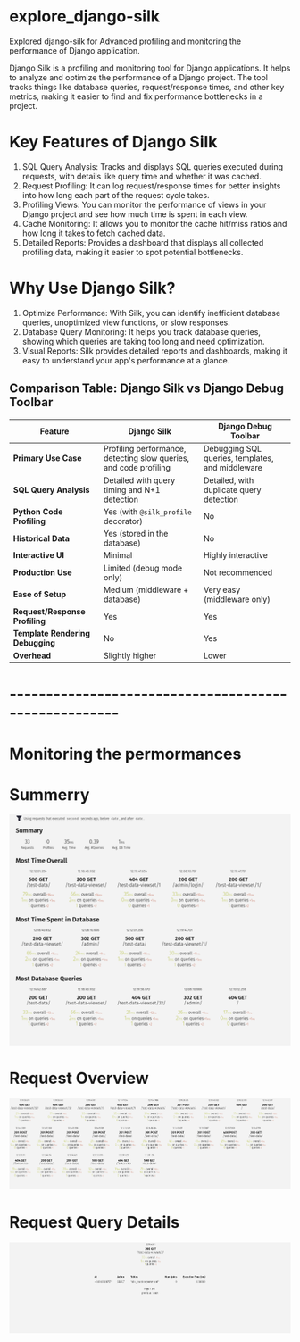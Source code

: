 # explore_django-silk
Explored django-silk for Advanced profiling and monitoring the performance of Django application.

Django Silk is a profiling and monitoring tool for Django applications. It helps to analyze and optimize the performance of a Django project. The tool tracks things like database queries, request/response times, and other key metrics, making it easier to find and fix performance bottlenecks in a project.

# Key Features of Django Silk
1. SQL Query Analysis: Tracks and displays SQL queries executed during requests, with details like query time and whether it was cached.
2. Request Profiling: It can log request/response times for better insights into how long each part of the request cycle takes.
3. Profiling Views: You can monitor the performance of views in your Django project and see how much time is spent in each view.
4. Cache Monitoring: It allows you to monitor the cache hit/miss ratios and how long it takes to fetch cached data.
5. Detailed Reports: Provides a dashboard that displays all collected profiling data, making it easier to spot potential bottlenecks.


# Why Use Django Silk?
1. Optimize Performance: With Silk, you can identify inefficient database queries, unoptimized view functions, or slow responses.
2. Database Query Monitoring: It helps you track database queries, showing which queries are taking too long and need optimization.
3. Visual Reports: Silk provides detailed reports and dashboards, making it easy to understand your app's performance at a glance.



## Comparison Table: Django Silk vs Django Debug Toolbar

| **Feature**                    | **Django Silk**                           | **Django Debug Toolbar**               |
|--------------------------------|------------------------------------------|----------------------------------------|
| **Primary Use Case**            | Profiling performance, detecting slow queries, and code profiling | Debugging SQL queries, templates, and middleware |
| **SQL Query Analysis**          | Detailed with query timing and N+1 detection | Detailed, with duplicate query detection |
| **Python Code Profiling**       | Yes (with `@silk_profile` decorator)     | No                                     |
| **Historical Data**             | Yes (stored in the database)             | No                                     |
| **Interactive UI**              | Minimal                                  | Highly interactive                     |
| **Production Use**              | Limited (debug mode only)                | Not recommended                        |
| **Ease of Setup**               | Medium (middleware + database)           | Very easy (middleware only)            |
| **Request/Response Profiling**  | Yes                                      | Yes                                    |
| **Template Rendering Debugging**| No                                       | Yes                                    |
| **Overhead**                    | Slightly higher                          | Lower                                  |



# -----------------------------------------------------

# Monitoring the permormances

# Summerry
![alt text](<Screenshot from 2024-12-11 18-20-35.png>)

# Request Overview
![alt text](<Screenshot from 2024-12-11 18-20-47.png>)

# Request Query Details
![alt text](<Screenshot from 2024-12-11 18-21-03.png>)
